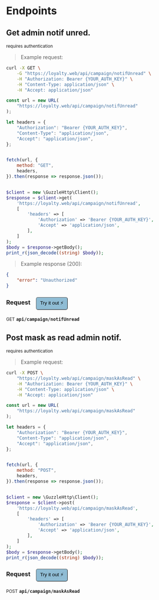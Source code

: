 # Endpoints


## Get admin notif unred.

<small class="badge badge-darkred">requires authentication</small>



> Example request:

```bash
curl -X GET \
    -G "https://loyalty.web/api/campaign/notifUnread" \
    -H "Authorization: Bearer {YOUR_AUTH_KEY}" \
    -H "Content-Type: application/json" \
    -H "Accept: application/json"
```

```javascript
const url = new URL(
    "https://loyalty.web/api/campaign/notifUnread"
);

let headers = {
    "Authorization": "Bearer {YOUR_AUTH_KEY}",
    "Content-Type": "application/json",
    "Accept": "application/json",
};


fetch(url, {
    method: "GET",
    headers,
}).then(response => response.json());
```

```php

$client = new \GuzzleHttp\Client();
$response = $client->get(
    'https://loyalty.web/api/campaign/notifUnread',
    [
        'headers' => [
            'Authorization' => 'Bearer {YOUR_AUTH_KEY}',
            'Accept' => 'application/json',
        ],
    ]
);
$body = $response->getBody();
print_r(json_decode((string) $body));
```


> Example response (200):

```json
{
    "error": "Unauthorized"
}
```
<div id="execution-results-GETapi-campaign-notifUnread" hidden>
    <blockquote>Received response<span id="execution-response-status-GETapi-campaign-notifUnread"></span>:</blockquote>
    <pre class="json"><code id="execution-response-content-GETapi-campaign-notifUnread"></code></pre>
</div>
<div id="execution-error-GETapi-campaign-notifUnread" hidden>
    <blockquote>Request failed with error:</blockquote>
    <pre><code id="execution-error-message-GETapi-campaign-notifUnread"></code></pre>
</div>
<form id="form-GETapi-campaign-notifUnread" data-method="GET" data-path="api/campaign/notifUnread" data-authed="1" data-hasfiles="0" data-headers='{"Authorization":"Bearer {YOUR_AUTH_KEY}","Content-Type":"application\/json","Accept":"application\/json"}' onsubmit="event.preventDefault(); executeTryOut('GETapi-campaign-notifUnread', this);">
<h3>
    Request&nbsp;&nbsp;&nbsp;
        <button type="button" style="background-color: #8fbcd4; padding: 5px 10px; border-radius: 5px; border-width: thin;" id="btn-tryout-GETapi-campaign-notifUnread" onclick="tryItOut('GETapi-campaign-notifUnread');">Try it out ⚡</button>
    <button type="button" style="background-color: #c97a7e; padding: 5px 10px; border-radius: 5px; border-width: thin;" id="btn-canceltryout-GETapi-campaign-notifUnread" onclick="cancelTryOut('GETapi-campaign-notifUnread');" hidden>Cancel</button>&nbsp;&nbsp;
    <button type="submit" style="background-color: #6ac174; padding: 5px 10px; border-radius: 5px; border-width: thin;" id="btn-executetryout-GETapi-campaign-notifUnread" hidden>Send Request 💥</button>
    </h3>
<p>
<small class="badge badge-green">GET</small>
 <b><code>api/campaign/notifUnread</code></b>
</p>
<p>
<label id="auth-GETapi-campaign-notifUnread" hidden>Authorization header: <b><code>Bearer </code></b><input type="text" name="Authorization" data-prefix="Bearer " data-endpoint="GETapi-campaign-notifUnread" data-component="header"></label>
</p>
</form>


## Post mask as read admin notif.

<small class="badge badge-darkred">requires authentication</small>



> Example request:

```bash
curl -X POST \
    "https://loyalty.web/api/campaign/maskAsRead" \
    -H "Authorization: Bearer {YOUR_AUTH_KEY}" \
    -H "Content-Type: application/json" \
    -H "Accept: application/json"
```

```javascript
const url = new URL(
    "https://loyalty.web/api/campaign/maskAsRead"
);

let headers = {
    "Authorization": "Bearer {YOUR_AUTH_KEY}",
    "Content-Type": "application/json",
    "Accept": "application/json",
};


fetch(url, {
    method: "POST",
    headers,
}).then(response => response.json());
```

```php

$client = new \GuzzleHttp\Client();
$response = $client->post(
    'https://loyalty.web/api/campaign/maskAsRead',
    [
        'headers' => [
            'Authorization' => 'Bearer {YOUR_AUTH_KEY}',
            'Accept' => 'application/json',
        ],
    ]
);
$body = $response->getBody();
print_r(json_decode((string) $body));
```


<div id="execution-results-POSTapi-campaign-maskAsRead" hidden>
    <blockquote>Received response<span id="execution-response-status-POSTapi-campaign-maskAsRead"></span>:</blockquote>
    <pre class="json"><code id="execution-response-content-POSTapi-campaign-maskAsRead"></code></pre>
</div>
<div id="execution-error-POSTapi-campaign-maskAsRead" hidden>
    <blockquote>Request failed with error:</blockquote>
    <pre><code id="execution-error-message-POSTapi-campaign-maskAsRead"></code></pre>
</div>
<form id="form-POSTapi-campaign-maskAsRead" data-method="POST" data-path="api/campaign/maskAsRead" data-authed="1" data-hasfiles="0" data-headers='{"Authorization":"Bearer {YOUR_AUTH_KEY}","Content-Type":"application\/json","Accept":"application\/json"}' onsubmit="event.preventDefault(); executeTryOut('POSTapi-campaign-maskAsRead', this);">
<h3>
    Request&nbsp;&nbsp;&nbsp;
        <button type="button" style="background-color: #8fbcd4; padding: 5px 10px; border-radius: 5px; border-width: thin;" id="btn-tryout-POSTapi-campaign-maskAsRead" onclick="tryItOut('POSTapi-campaign-maskAsRead');">Try it out ⚡</button>
    <button type="button" style="background-color: #c97a7e; padding: 5px 10px; border-radius: 5px; border-width: thin;" id="btn-canceltryout-POSTapi-campaign-maskAsRead" onclick="cancelTryOut('POSTapi-campaign-maskAsRead');" hidden>Cancel</button>&nbsp;&nbsp;
    <button type="submit" style="background-color: #6ac174; padding: 5px 10px; border-radius: 5px; border-width: thin;" id="btn-executetryout-POSTapi-campaign-maskAsRead" hidden>Send Request 💥</button>
    </h3>
<p>
<small class="badge badge-black">POST</small>
 <b><code>api/campaign/maskAsRead</code></b>
</p>
<p>
<label id="auth-POSTapi-campaign-maskAsRead" hidden>Authorization header: <b><code>Bearer </code></b><input type="text" name="Authorization" data-prefix="Bearer " data-endpoint="POSTapi-campaign-maskAsRead" data-component="header"></label>
</p>
</form>



